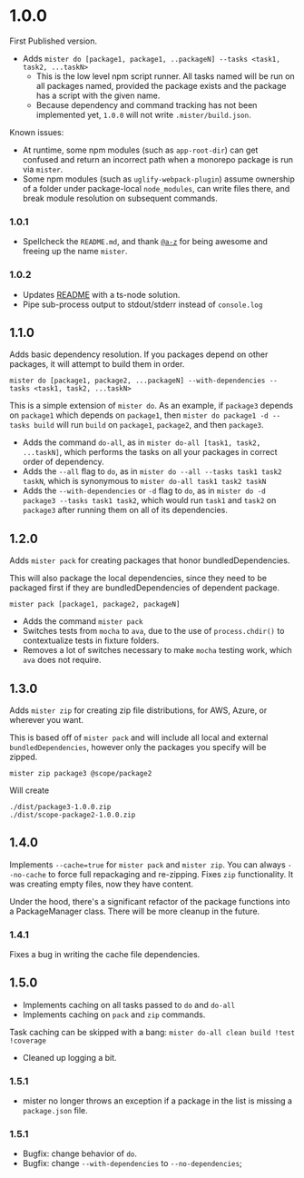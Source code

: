 # 1.0.0
First Published version.
- Adds `mister do [package1, package1, ..packageN] --tasks <task1, task2, ...taskN>`
  - This is the low level npm script runner.  All tasks named will be run on all packages named, provided the package exists and the package has a script with the given name.
  - Because dependency and command tracking has not been implemented yet, `1.0.0` will not write `.mister/build.json`.

Known issues:
- At runtime, some npm modules (such as `app-root-dir`) can get confused and return an incorrect path when a monorepo package is run via `mister`.
- Some npm modules (such as `uglify-webpack-plugin`) assume ownership of a folder under package-local `node_modules`, can write files there, and break module resolution on subsequent commands.

### 1.0.1
- Spellcheck the `README.md`, and thank [`@a-z`](https://www.npmjs.com/~a-z) for being awesome and freeing up the name `mister`.

### 1.0.2
- Updates [README](./README.md) with a ts-node solution.
- Pipe sub-process output to stdout/stderr instead of `console.log`

## 1.1.0
Adds basic dependency resolution.  If you packages depend on other packages, it will attempt to build them in order.
```
mister do [package1, package2, ...packageN] --with-dependencies --tasks <task1, task2, ...taskN>
```

This is a simple extension of `mister do`.  As an example, if `package3` depends on `package1` which depends on `package1`, then `mister do package1 -d --tasks build` will run `build` on `package1`, `package2`, and then `package3`.

- Adds the command `do-all`, as in `mister do-all [task1, task2, ...taskN]`, which performs the tasks on all your packages in correct order of dependency.
- Adds the `--all` flag to `do`, as in `mister do --all --tasks task1 task2 taskN`, which is synonymous to `mister do-all task1 task2 taskN`
- Adds the `--with-dependencies` or `-d` flag to `do`, as in `mister do -d package3 --tasks task1 task2`, which would run `task1` and `task2` on `package3` after running them on all of its dependencies.

## 1.2.0
Adds `mister pack` for creating packages that honor bundledDependencies.

This will also package the local dependencies, since they need to be packaged first if they are bundledDependencies of dependent package.

```
mister pack [package1, package2, packageN]
```

- Adds the command `mister pack`
- Switches tests from `mocha` to `ava`, due to the use of `process.chdir()` to contextualize tests in fixture folders.
- Removes a lot of switches necessary to make `mocha` testing work, which `ava` does not require.

## 1.3.0
Adds `mister zip` for creating zip file distributions, for AWS, Azure, or wherever you want.

This is based off of `mister pack` and will include all local and external `bundledDependencies`, however only the packages you specify will be zipped.

```
mister zip package3 @scope/package2
```
Will create
```
./dist/package3-1.0.0.zip
./dist/scope-package2-1.0.0.zip
```

## 1.4.0
Implements `--cache=true` for `mister pack` and `mister zip`.  You can always `--no-cache` to force full repackaging and re-zipping.
Fixes `zip` functionality.  It was creating empty files, now they have content.

Under the hood, there's a significant refactor of the package functions into a PackageManager class.  There will be more cleanup in the future.

### 1.4.1
Fixes a bug in writing the cache file dependencies.

## 1.5.0
- Implements caching on all tasks passed to `do` and `do-all`
- Implements caching on `pack` and `zip` commands.

Task caching can be skipped with a bang: `mister do-all clean build !test !coverage`

- Cleaned up logging a bit.

### 1.5.1
- mister no longer throws an exception if a package in the list is missing a `package.json` file.

### 1.5.1
- Bugfix: change behavior of `do`.
- Bugfix: change `--with-dependencies` to `--no-dependencies`;